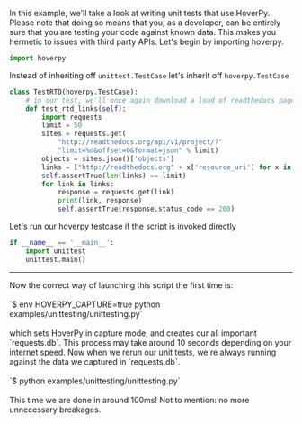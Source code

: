 In this example, we'll take a look at writing unit tests that use HoverPy. Please note that doing so means that you, as a developer, can be entirely sure that you are testing your code against known data. This makes you hermetic to issues with third party APIs. Let's begin by importing hoverpy. 

```python
import hoverpy

```

Instead of inheriting off `unittest.TestCase` let's inherit off `hoverpy.TestCase` 

```python
class TestRTD(hoverpy.TestCase):
    # in our test, we'll once again download a load of readthedocs pages
    def test_rtd_links(self):
        import requests
        limit = 50
        sites = requests.get(
            "http://readthedocs.org/api/v1/project/?"
            "limit=%d&offset=0&format=json" % limit)
        objects = sites.json()['objects']
        links = ["http://readthedocs.org" + x['resource_uri'] for x in objects]
        self.assertTrue(len(links) == limit)
        for link in links:
            response = requests.get(link)
            print(link, response)
            self.assertTrue(response.status_code == 200)

```

Let's run our hoverpy testcase if the script is invoked directly 

```python
if __name__ == '__main__':
    import unittest
    unittest.main()

```

<hr> Now the correct way of launching this script the first time is: <br><br> `$ env HOVERPY_CAPTURE=true python examples/unittesting/unittesting.py`<br><br> which sets HoverPy in capture mode, and creates our all important `requests.db`. This process may take around 10 seconds depending on your internet speed. Now when we rerun our unit tests, we're always running against the data we captured in `requests.db`.<br><br> `$ python examples/unittesting/unittesting.py`<br><br> This time we are done in around 100ms! Not to mention: no more unnecessary breakages. 